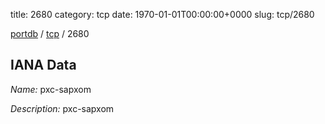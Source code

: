 title: 2680
category: tcp
date: 1970-01-01T00:00:00+0000
slug: tcp/2680

[portdb](/) / [tcp](/category/tcp.html) / 2680


## IANA Data

_Name:_ pxc-sapxom

_Description:_ pxc-sapxom

